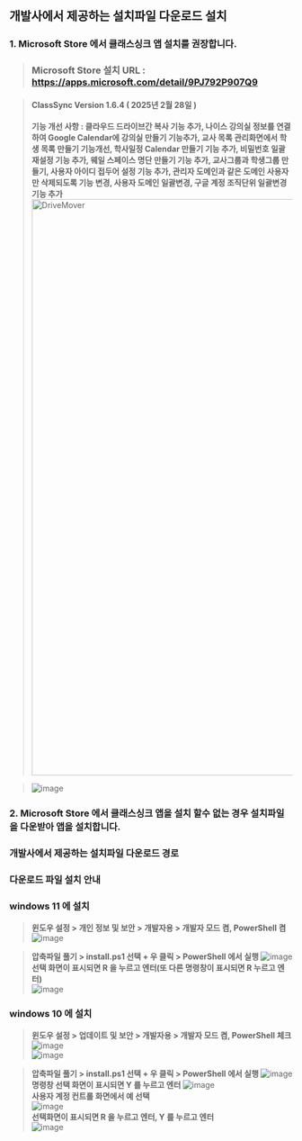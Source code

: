 ## 개발사에서 제공하는 설치파일 다운로드 설치

### 1. Microsoft Store 에서 클래스싱크 앱 설치를 권장합니다.  
> ### Microsoft Store 설치 URL : https://apps.microsoft.com/detail/9PJ792P907Q9  

> #### ClassSync Version 1.6.4 ( 2025년 2월 28일 )  
> ****기능 개선 사항 : 클라우드 드라이브간 복사 기능 추가, 나이스 강의실 정보를 연결하여 Google Calendar에 강의실 만들기 기능추가, 교사 목록 관리화면에서 학생 목록 만들기 기능개선, 학사일정 Calendar 만들기 기능 추가, 비밀번호 일괄 재설정 기능 추가, 웨일 스페이스 명단 만들기 기능 추가, 교사그룹과 학생그룹 만들기, 사용자 아이디 접두어 설정 기능 추가, 관리자 도메인과 같은 도메인 사용자 만 삭제되도록 기능 변경, 사용자 도메인 일괄변경, 구글 계정 조직단위 일괄변경 기능 추가****  
> <img width="1024" alt="DriveMover" src="https://github.com/user-attachments/assets/32334798-ecaf-4a37-b1b7-12aacd1ebb75" />

> ![image](https://github.com/ClassSync/K12/assets/16409151/68cfc972-f813-4682-bd50-6e039e70cf5e)



 
### 2. Microsoft Store 에서 클래스싱크 앱을 설치 할수 없는 경우 설치파일을 다운받아 앱을 설치합니다.

### 개발사에서 제공하는 설치파일 다운로드 경로
> 
              
### 다운로드 파일 설치 안내
### windows 11 에 설치
>  **윈도우 설정 > 개인 정보 및 보안 > 개발자용 > 개발자 모드 켬, PowerShell 켬**
> ![image](https://github.com/ClassSync/K12/assets/16409151/91269259-a707-4719-a3a5-9adf374fdfc6)
  
> **압축파일 풀기 > install.ps1 선택 + 우 클릭 > PowerShell 에서 실행**
> ![image](https://github.com/ClassSync/K12/assets/16409151/7a136c39-19b8-4950-b618-e0ff5debecf5)  
> **선택 화면이 표시되면 R 을 누르고 엔터(또 다른 명령창이 표시되면 R 누르고 엔터)**  
> ![image](https://github.com/ClassSync/K12/assets/16409151/a5abc4d2-99c6-4f16-9992-845b913c08d4)  

### windows 10 에 설치
> **윈도우 설정 > 업데이트 및 보안 > 개발자용 > 개발자 모드 켬, PowerShell 체크**
> ![image](https://github.com/ClassSync/K12/assets/16409151/d9a1f246-30c9-447b-9227-e3845e4002b8)  
> ![image](https://github.com/ClassSync/K12/assets/16409151/8b0379f9-072c-4e98-93ff-7a4ee04e2b06)  

> **압축파일 풀기 > install.ps1 선택 + 우 클릭 > PowerShell 에서 실행**
> ![image](https://github.com/ClassSync/K12/assets/16409151/a20826f9-953f-4ea1-8679-d47778169bb7)  
> **명령창 선택 화면이 표시되면 Y 를 누르고 엔터**
> ![image](https://github.com/ClassSync/K12/assets/16409151/b8ffe0e8-9078-404d-b21c-327c3a7c281c)  
> **사용자 계정 컨트롤 화면에서 예 선택**  
> ![image](https://github.com/ClassSync/K12/assets/16409151/7328f098-9b5f-4c60-bf60-8797b1cac14b)  
> **선택화면이 표시되면 R 을 누르고 엔터, Y 를 누르고 엔터**  
> ![image](https://github.com/ClassSync/K12/assets/16409151/8acd4eda-93cc-4bd0-8582-7d438a60ff2a)

